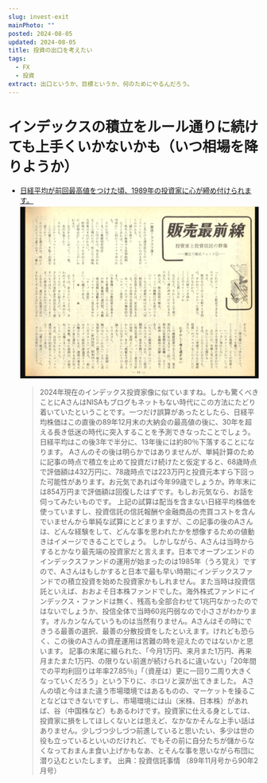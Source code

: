 ```yaml
---
slug: invest-exit
mainPhoto: ""
posted: 2024-08-05
updated: 2024-08-05
title: 投資の出口を考えたい
tags:
  - FX
  - 投資
extract: 出口というか、目標というか、何のためにやるんだろう。
---
```

# インデックスの積立をルール通りに続けても上手くいかないかも（いつ相場を降りようか）

- [日経平均が前回最高値をつけた頃、1989年の投資家に心が締め付けられます。](https://x.com/ActiveIndex/status/1750192613507154321)  
  ![投信信託情報のスクラップ](../../images/invest/invest-exit/01.png)  
  >2024年現在のインデックス投資家像に似ていますね。しかも驚くべきことにAさんはNISAもブログもネットもない時代にこの方法にたどり着いていたということです。一つだけ誤算があったとしたら、日経平均株価はこの直後の89年12月末の大納会の最高値の後に、30年を超える長き低迷の時代に突入することを予測できなったことでしょう。日経平均はこの後3年で半分に、13年後には約80％下落することになります。
  >   Aさんのその後は明らかではありませんが、単純計算のために記事の時点で積立を止めて投資だけ続けたと仮定すると、68歳時点で評価額は432万円に、78歳時点では223万円と投資元本すら下回った可能性があります。お元気であれば今年99歳でしょうか。昨年末には854万円まで評価額は回復したはずです。もしお元気なら、お話を伺ってみたいものです。
  >  上記の試算は配当を含まない日経平均株価を使っていますし、投資信託の信託報酬や金融商品の売買コストを含んでいませんから単純な試算にとどまりますが、この記事の後のAさんは、どんな経験をして、どんな事を思われたかを想像するための値動きはイメージできることでしょう。
  >  しかしながら、Aさんは当時からするとかなり最先端の投資家だと言えます。日本でオープンエンドのインデックスファンドの運用が始まったのは1985年（うろ覚え）ですので、Aさんはもしかすると日本で最も早い時期にインデックスファンドでの積立投資を始めた投資家かもしれません。また当時は投資信託といえば、おおよそ日本株ファンドでした。海外株式ファンドにインデックス・ファンドは無く、残高も全部合わせて1兆円なかったのではないでしょうか、投信全体で当時60兆円弱なので小ささがわかります。オルカンなんていうものは当然有りません。Aさんはその時にできうる最善の選択、最善の分散投資をしたといえます。けれども恐らく、この後のAさんの資産運用は苦難の時を迎えたのではないかと思います。
  >  記事の末尾に綴られた、「今月1万円、来月また1万円、再来月またまた1万円、の限りない前進が続けられるに違いない」「20年間での平均利回りは年率27.85％」「（資産は）更に一回り二周り大きくなっていくだろう」という下りに、ホロリと涙が出てきました。
  >  Aさんの頃と今はまた違う市場環境ではあるものの、マーケットを操ることなどはできないですし、市場環境には山（米株、日本株）があれば、谷（中国株など）もあるわけです。投資家に仕える身としては、投資家に損をしてほしくないとは思えど、なかなかそんな上手い話はありません。少しづつ少しづつ前進していると思いたい、多少は世の役も立っているといいのだけれど、でもその前に自分たちが儲からなくなっておまんま食い上げかもなあ、とそんな事を思いながら布団に潜り込むといたします。
  >  出典：投資信託事情 （89年11月号から90年2月号）
